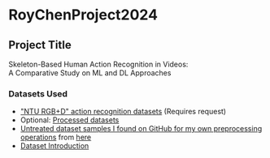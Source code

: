 # RoyChenProject2024

## Project Title
Skeleton-Based Human Action Recognition in Videos:  
A Comparative Study on ML and DL Approaches

### Datasets Used
- ["NTU RGB+D" action recognition datasets](https://rose1.ntu.edu.sg/dataset/actionRecognition/) (Requires request)
- Optional: [Processed datasets](https://github.com/houjun0322/PaddleVideo/blob/develop/docs/zh-CN/dataset/ntu-rgbd.md#%E6%95%B0%E6%8D%AE%E9%9B%86%E4%BB%8B%E7%BB%8D)  
- [Untreated dataset samples I found on GitHub for my own preprocessing operations](datasets/S001C001P001R001A001.skeleton) from [here](https://github.com/shahroudy/NTURGB-D)  
- [Dataset Introduction](dataset/dataset_intro.md)
